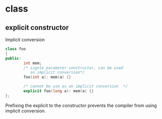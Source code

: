 # class

## explicit constructor
Implicit conversion
```cpp
class foo 
{
public:
        int mem;
        /* signle parameter constructor, can be used
           an implicit conversion*/
        foo(int a): mem(a) {}

        /* cannot be use as an implicit conversion  */
        explicit foo(long a): mem(a) {}
};

```
Prefixing the explicit to the constructor prevents the compiler from using implicit conversion.



